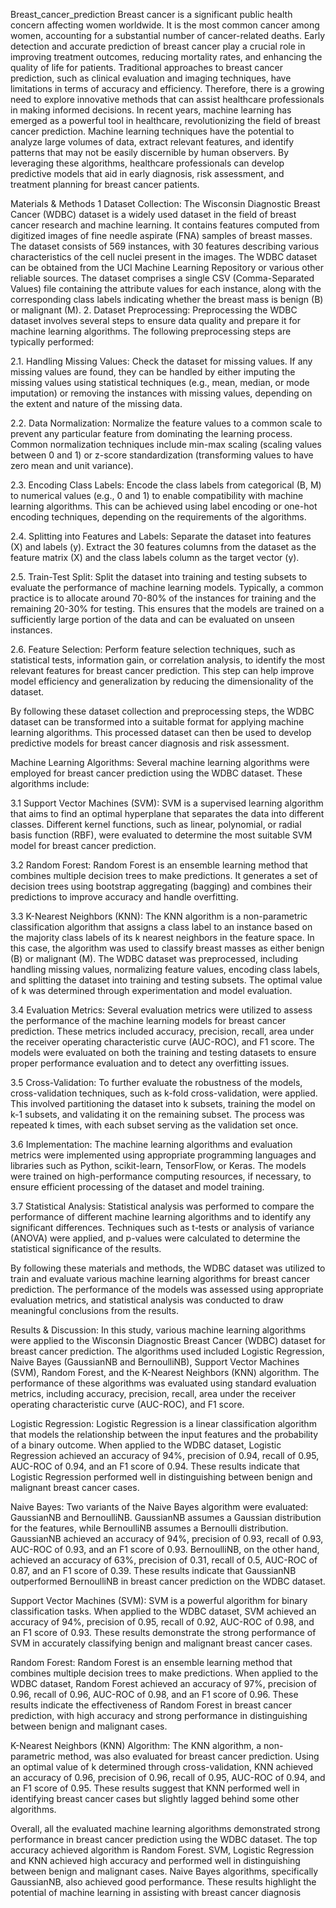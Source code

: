Breast_cancer_prediction
Breast cancer is a significant public health concern affecting women worldwide. It is the most common cancer among women, accounting for a substantial number of cancer-related deaths. Early detection and accurate prediction of breast cancer play a crucial role in improving treatment outcomes, reducing mortality rates, and enhancing the quality of life for patients. Traditional approaches to breast cancer prediction, such as clinical evaluation and imaging techniques, have limitations in terms of accuracy and efficiency. Therefore, there is a growing need to explore innovative methods that can assist healthcare professionals in making informed decisions. In recent years, machine learning has emerged as a powerful tool in healthcare, revolutionizing the field of breast cancer prediction. Machine learning techniques have the potential to analyze large volumes of data, extract relevant features, and identify patterns that may not be easily discernible by human observers. By leveraging these algorithms, healthcare professionals can develop predictive models that aid in early diagnosis, risk assessment, and treatment planning for breast cancer patients.



Materials & Methods
1 Dataset Collection: The Wisconsin Diagnostic Breast Cancer (WDBC) dataset is a widely used dataset in the field of breast cancer research and machine learning. It contains features computed from digitized images of fine needle aspirate (FNA) samples of breast masses. The dataset consists of 569 instances, with 30 features describing various characteristics of the cell nuclei present in the images. The WDBC dataset can be obtained from the UCI Machine Learning Repository or various other reliable sources. The dataset comprises a single CSV (Comma-Separated Values) file containing the attribute values for each instance, along with the corresponding class labels indicating whether the breast mass is benign (B) or malignant (M). 2. Dataset Preprocessing: Preprocessing the WDBC dataset involves several steps to ensure data quality and prepare it for machine learning algorithms. The following preprocessing steps are typically performed:

2.1. Handling Missing Values: Check the dataset for missing values. If any missing values are found, they can be handled by either imputing the missing values using statistical techniques (e.g., mean, median, or mode imputation) or removing the instances with missing values, depending on the extent and nature of the missing data.

2.2. Data Normalization: Normalize the feature values to a common scale to prevent any particular feature from dominating the learning process. Common normalization techniques include min-max scaling (scaling values between 0 and 1) or z-score standardization (transforming values to have zero mean and unit variance).

2.3. Encoding Class Labels: Encode the class labels from categorical (B, M) to numerical values (e.g., 0 and 1) to enable compatibility with machine learning algorithms. This can be achieved using label encoding or one-hot encoding techniques, depending on the requirements of the algorithms.

2.4. Splitting into Features and Labels: Separate the dataset into features (X) and labels (y). Extract the 30 features columns from the dataset as the feature matrix (X) and the class labels column as the target vector (y).

2.5. Train-Test Split: Split the dataset into training and testing subsets to evaluate the performance of machine learning models. Typically, a common practice is to allocate around 70-80% of the instances for training and the remaining 20-30% for testing. This ensures that the models are trained on a sufficiently large portion of the data and can be evaluated on unseen instances.

2.6. Feature Selection: Perform feature selection techniques, such as statistical tests, information gain, or correlation analysis, to identify the most relevant features for breast cancer prediction. This step can help improve model efficiency and generalization by reducing the dimensionality of the dataset.

By following these dataset collection and preprocessing steps, the WDBC dataset can be transformed into a suitable format for applying machine learning algorithms. This processed dataset can then be used to develop predictive models for breast cancer diagnosis and risk assessment.



Machine Learning Algorithms:
Several machine learning algorithms were employed for breast cancer prediction using the WDBC dataset. These algorithms include:

3.1 Support Vector Machines (SVM): SVM is a supervised learning algorithm that aims to find an optimal hyperplane that separates the data into different classes. Different kernel functions, such as linear, polynomial, or radial basis function (RBF), were evaluated to determine the most suitable SVM model for breast cancer prediction.

3.2 Random Forest: Random Forest is an ensemble learning method that combines multiple decision trees to make predictions. It generates a set of decision trees using bootstrap aggregating (bagging) and combines their predictions to improve accuracy and handle overfitting.

3.3 K-Nearest Neighbors (KNN): The KNN algorithm is a non-parametric classification algorithm that assigns a class label to an instance based on the majority class labels of its k nearest neighbors in the feature space. In this case, the algorithm was used to classify breast masses as either benign (B) or malignant (M). The WDBC dataset was preprocessed, including handling missing values, normalizing feature values, encoding class labels, and splitting the dataset into training and testing subsets. The optimal value of k was determined through experimentation and model evaluation.

3.4 Evaluation Metrics: Several evaluation metrics were utilized to assess the performance of the machine learning models for breast cancer prediction. These metrics included accuracy, precision, recall, area under the receiver operating characteristic curve (AUC-ROC), and F1 score. The models were evaluated on both the training and testing datasets to ensure proper performance evaluation and to detect any overfitting issues.

3.5 Cross-Validation: To further evaluate the robustness of the models, cross-validation techniques, such as k-fold cross-validation, were applied. This involved partitioning the dataset into k subsets, training the model on k-1 subsets, and validating it on the remaining subset. The process was repeated k times, with each subset serving as the validation set once.

3.6 Implementation: The machine learning algorithms and evaluation metrics were implemented using appropriate programming languages and libraries such as Python, scikit-learn, TensorFlow, or Keras. The models were trained on high-performance computing resources, if necessary, to ensure efficient processing of the dataset and model training.

3.7 Statistical Analysis: Statistical analysis was performed to compare the performance of different machine learning algorithms and to identify any significant differences. Techniques such as t-tests or analysis of variance (ANOVA) were applied, and p-values were calculated to determine the statistical significance of the results.

By following these materials and methods, the WDBC dataset was utilized to train and evaluate various machine learning algorithms for breast cancer prediction. The performance of the models was assessed using appropriate evaluation metrics, and statistical analysis was conducted to draw meaningful conclusions from the results.

Results & Discussion:
In this study, various machine learning algorithms were applied to the Wisconsin Diagnostic Breast Cancer (WDBC) dataset for breast cancer prediction. The algorithms used included Logistic Regression, Naive Bayes (GaussianNB and BernoulliNB), Support Vector Machines (SVM), Random Forest, and the K-Nearest Neighbors (KNN) algorithm. The performance of these algorithms was evaluated using standard evaluation metrics, including accuracy, precision, recall, area under the receiver operating characteristic curve (AUC-ROC), and F1 score.

Logistic Regression: Logistic Regression is a linear classification algorithm that models the relationship between the input features and the probability of a binary outcome. When applied to the WDBC dataset, Logistic Regression achieved an accuracy of 94%, precision of 0.94, recall of 0.95, AUC-ROC of 0.94, and an F1 score of 0.94. These results indicate that Logistic Regression performed well in distinguishing between benign and malignant breast cancer cases.

Naive Bayes: Two variants of the Naive Bayes algorithm were evaluated: GaussianNB and BernoulliNB. GaussianNB assumes a Gaussian distribution for the features, while BernoulliNB assumes a Bernoulli distribution. GaussianNB achieved an accuracy of 94%, precision of 0.93, recall of 0.93, AUC-ROC of 0.93, and an F1 score of 0.93. BernoulliNB, on the other hand, achieved an accuracy of 63%, precision of 0.31, recall of 0.5, AUC-ROC of 0.87, and an F1 score of 0.39. These results indicate that GaussianNB outperformed BernoulliNB in breast cancer prediction on the WDBC dataset.

Support Vector Machines (SVM): SVM is a powerful algorithm for binary classification tasks. When applied to the WDBC dataset, SVM achieved an accuracy of 94%, precision of 0.95, recall of 0.92, AUC-ROC of 0.98, and an F1 score of 0.93. These results demonstrate the strong performance of SVM in accurately classifying benign and malignant breast cancer cases.

Random Forest: Random Forest is an ensemble learning method that combines multiple decision trees to make predictions. When applied to the WDBC dataset, Random Forest achieved an accuracy of 97%, precision of 0.96, recall of 0.96, AUC-ROC of 0.98, and an F1 score of 0.96. These results indicate the effectiveness of Random Forest in breast cancer prediction, with high accuracy and strong performance in distinguishing between benign and malignant cases.

K-Nearest Neighbors (KNN) Algorithm: The KNN algorithm, a non-parametric method, was also evaluated for breast cancer prediction. Using an optimal value of k determined through cross-validation, KNN achieved an accuracy of 0.96, precision of 0.96, recall of 0.95, AUC-ROC of 0.94, and an F1 score of 0.95. These results suggest that KNN performed well in identifying breast cancer cases but slightly lagged behind some other algorithms.

Overall, all the evaluated machine learning algorithms demonstrated strong performance in breast cancer prediction using the WDBC dataset. The top accuracy achieved algorithm is Random Forest. SVM, Logistic Regression and KNN achieved high accuracy and performed well in distinguishing between benign and malignant cases. Naive Bayes algorithms, specifically GaussianNB, also achieved good performance. These results highlight the potential of machine learning in assisting with breast cancer diagnosis
